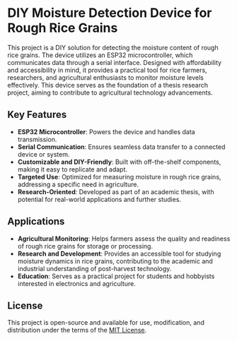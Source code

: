 # DIY Moisture Detection Device for Rough Rice Grains

This project is a DIY solution for detecting the moisture content of rough rice grains. The device utilizes an ESP32 microcontroller, which communicates data through a serial interface. Designed with affordability and accessibility in mind, it provides a practical tool for rice farmers, researchers, and agricultural enthusiasts to monitor moisture levels effectively. This device serves as the foundation of a thesis research project, aiming to contribute to agricultural technology advancements.

## Key Features
- **ESP32 Microcontroller**: Powers the device and handles data transmission.
- **Serial Communication**: Ensures seamless data transfer to a connected device or system.
- **Customizable and DIY-Friendly**: Built with off-the-shelf components, making it easy to replicate and adapt.
- **Targeted Use**: Optimized for measuring moisture in rough rice grains, addressing a specific need in agriculture.
- **Research-Oriented**: Developed as part of an academic thesis, with potential for real-world applications and further studies.

## Applications
- **Agricultural Monitoring**: Helps farmers assess the quality and readiness of rough rice grains for storage or processing.
- **Research and Development**: Provides an accessible tool for studying moisture dynamics in rice grains, contributing to the academic and industrial understanding of post-harvest technology.
- **Education**: Serves as a practical project for students and hobbyists interested in electronics and agriculture.

## License
This project is open-source and available for use, modification, and distribution under the terms of the [MIT License](LICENSE).